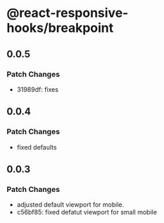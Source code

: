 # @react-responsive-hooks/breakpoint

## 0.0.5

### Patch Changes

-   31989df: fixes

## 0.0.4

### Patch Changes

-   fixed defaults

## 0.0.3

### Patch Changes

-   adjusted default viewport for mobile.
-   c56bf85: fixed defatut viewport for small mobile
